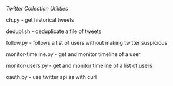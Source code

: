 *Twitter Collection Utilities*

ch.py - get historical tweets

dedupl.sh - deduplicate a file of tweets

follow.py - follows a list of users without making twitter suspicious

monitor-timeline.py - get and monitor timeline of a user

monitor-users.py - get and monitor timeline of a list of users

oauth.py - use twitter api as with curl
